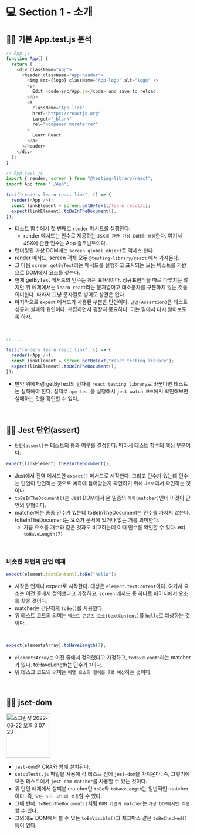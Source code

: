 # 💻 Section 1 - 소개

## 🧑‍💻 기본 App.test.js 분석

```js
// App.js
function App() {
  return (
    <div className="App">
      <header className="App-header">
        <img src={logo} className="App-logo" alt="logo" />
        <p>
          Edit <code>src/App.js</code> and save to reload.
        </p>
        <a
          className="App-link"
          href="https://reactjs.org"
          target="_blank"
          rel="noopener noreferrer"
        >
          Learn React
        </a>
      </header>
    </div>
  );
}
```

```js
// App.test.js
import { render, screen } from "@testing-library/react";
import App from "./App";

test("renders learn react link", () => {
  render(<App />);
  const linkElement = screen.getByText(/learn react/i);
  expect(linkElement).toBeInTheDocument();
});
```

- 테스트 함수에서 첫 번째로 `render` 메서드를 실행한다.
  - render 메서드는 인수로 제공하는 `JSX에 관한 가상 DOM을 생성`한다. 여기서 JSX에 관한 인수는 App 컴포넌트이다.
- 랜더링된 가상 DOM에는 `screen global object`로 액세스 한다.
- render 메서드, screen 객체 모두 `@testing-library/react` 에서 가져온다.
- 그 다음 `screen.getByText`라는 메서드를 실행하고 표시되는 모든 텍스트를 기반으로 DOM에서 요소를 찾는다.
- 현재 getByText 메서드의 인수는 `정규 표현식`이다. 정규표현식을 따로 다루지는 않지만 위 예제에서는 `learn react`라는 문자열이고 대소문자를 구분하지 않는 것을 의미한다. 따라서 그냥 문자열로 넣어도 상관은 없다.
- 마지막으로 `expect` 메서드가 사용된 부분은 단언이다. `단언(Assertion)`은 테스트 성공과 실패의 원인이다. 복잡하면서 굉장히 중요하다. 이는 밑에서 다시 알아보도록 하자.

<br />

```js
// ...

test("renders learn react link", () => {
  render(<App />);
  const linkElement = screen.getByText("react testing library");
  expect(linkElement).toBeInTheDocument();
});
```

- 만약 위에처럼 getByText의 인자를 `react testing library`로 바꾼다면 테스트는 실패해야 한다. 실제로 `npm test`를 실행해서 `jest watch 모드`에서 확인해보면 실패하는 것을 확인할 수 있다.

<br />

## 🧑‍💻 Jest 단언(assert)

- `단언(assert)`는 테스트의 통과 여부를 결정한다. 따라서 테스트 함수의 핵심 부분이다.

```js
expect(linkElement).toBeInTheDocument();
```

- Jest에서 전역 메서드인 `expect()` 메서드로 시작한다. 그리고 인수가 있는데 인수는 단언이 단언하는 것으로 예측에 들어맞는지 확인하기 위해 Jest에서 확인하는 것이다.
- `toBeInTheDocument()`는 Jest DOM에서 온 일종의 `매처(matcher)`인데 이것이 단언의 유형이다.
- matcher에는 종종 인수가 있는데 toBeInTheDocument는 인수를 가지지 않는다. toBeInTheDocument는 요소가 문서에 있거나 없는 거를 의미한다.
  - 가끔 요소를 개수와 같은 것과도 비교하는데 이때 인수를 확인할 수 있다. ex) `toHaveLength(7)`

<br />

### 비슷한 패턴의 단언 예제

```js
expect(element.textContent).toBe("hello");
```

- 시작은 언제나 expect로 시작한다. 대상은 `element.textContent`이다. 여기서 요소는 이전 줄에서 정의했다고 가정하고, `screen` 메서드 중 하나로 페이지에서 요소를 찾을 것이다.
- matcher는 간단하게 `toBe()`를 사용했다.
- 위 테스트 코드의 의미는 `텍스트 콘텐츠 요소(textContent)`를 `hello`로 예상하는 것이다.

<br />

```js
expect(elementsArray).toHaveLength(7);
```

- `elementsArray`는 이전 줄에서 정의했다고 가정하고, `toHaveLength`라는 matcher가 있다. toHaveLength는 인수가 `7`이다.
- 위 테스크 코드의 의미는 `배열 요소의 길이를 7로 예상`하는 것이다.

<br />

## 🧑‍💻 jset-dom

<img width="120" alt="스크린샷 2022-06-22 오후 3 07 23" src="https://user-images.githubusercontent.com/64779472/174955532-1ec61d0c-b5d4-4965-9505-7469a4948037.png">

- `jest-dom`은 CRA와 함께 설치된다.
- `setupTests.js` 파일을 사용해 각 테스트 전에 `jest-dom`을 가져온다. 즉, 그렇기에 모든 테스트에서 `jest-dom matcher`를 사용할 수 있는 것이다.
- 위 단언 예제에서 살펴본 matcher인 `toBe`와 `toHaveLength`는 일반적인 matcher이다. 즉, `모든 노드 코드에 적용`할 수 있다.
- 그에 반해, `toBeInTheDocument()`처럼 `DOM 기반의 matcher`는 `가상 DOM에서만 적용`할 수 있다.
- 그외에도 DOM에서 볼 수 있는 `toBeVisible()`과 체크박스 같은 `toBeChecked()` 등이 있다.

<br />
